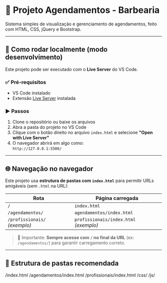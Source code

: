 # 💈 Projeto Agendamentos - Barbearia

Sistema simples de visualização e gerenciamento de agendamentos, feito com HTML, CSS, jQuery e Bootstrap.

---

## 🚀 Como rodar localmente (modo desenvolvimento)

Este projeto pode ser executado com o **Live Server** do VS Code.

### ✅ Pré-requisitos

- VS Code instalado
- Extensão [Live Server](https://marketplace.visualstudio.com/items?itemName=ritwickdey.LiveServer) instalada

### ▶️ Passos

1. Clone o repositório ou baixe os arquivos
2. Abra a pasta do projeto no VS Code
3. Clique com o botão direito no arquivo `index.html` e selecione **"Open with Live Server"**
4. O navegador abrirá em algo como:  
   `http://127.0.0.1:5500/`

---

## 🌐 Navegação no navegador

Este projeto usa **estrutura de pastas com `index.html`** para permitir URLs amigáveis (sem `.html` na URL):

| Rota                                | Página carregada                     |
|-------------------------------------|--------------------------------------|
| `/`                                 | `index.html`                         |
| `/agendamentos/`                    | `agendamentos/index.html`           |
| `/profissionais/` _(exemplo)_       | `profissionais/index.html` _(exemplo)_ |

> 🔄 Importante: **Sempre acesse com `/` no final da URL** (ex: `/agendamentos/`) para garantir carregamento correto.

---

## 📁 Estrutura de pastas recomendada

/index.html
/agendamentos/index.html
/profissionais/index.html
/css/
/js/
